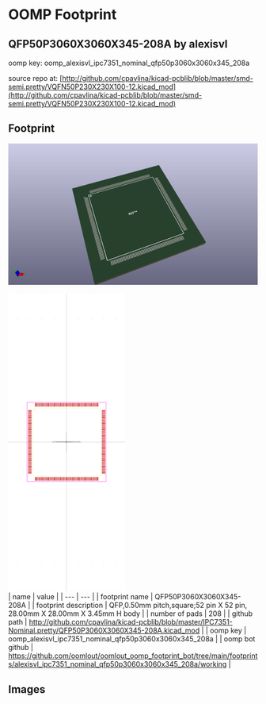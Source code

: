 # OOMP Footprint  
## QFP50P3060X3060X345-208A  by alexisvl  
  
oomp key: oomp_alexisvl_ipc7351_nominal_qfp50p3060x3060x345_208a  
  
source repo at: [http://github.com/cpavlina/kicad-pcblib/blob/master/smd-semi.pretty/VQFN50P230X230X100-12.kicad_mod](http://github.com/cpavlina/kicad-pcblib/blob/master/smd-semi.pretty/VQFN50P230X230X100-12.kicad_mod)  
## Footprint  
  
[![working_kicad_pcb_3d.png](working_kicad_pcb_3d_600.png)](working_kicad_pcb_3d.png)  
  
[![working.png](working_600.png)](working.png)  
| name | value | 
| --- | --- | 
| footprint name | QFP50P3060X3060X345-208A | 
| footprint description | QFP,0.50mm pitch,square;52 pin X 52 pin, 28.00mm X 28.00mm X 3.45mm H body | 
| number of pads | 208 | 
| github path | http://github.com/cpavlina/kicad-pcblib/blob/master/IPC7351-Nominal.pretty/QFP50P3060X3060X345-208A.kicad_mod | 
| oomp key | oomp_alexisvl_ipc7351_nominal_qfp50p3060x3060x345_208a | 
| oomp bot github | https://github.com/oomlout/oomlout_oomp_footprint_bot/tree/main/footprints/alexisvl_ipc7351_nominal_qfp50p3060x3060x345_208a/working | 
## Images  

